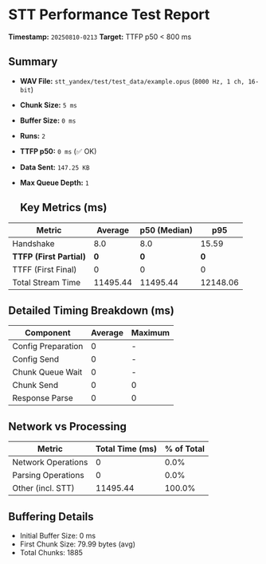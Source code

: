 # STT Performance Test Report
   
   **Timestamp:** `20250810-0213`
   **Target:** TTFP p50 < 800 ms
   
   ## Summary
- **WAV File:** `stt_yandex/test/test_data/example.opus` (`8000 Hz, 1 ch, 16-bit`)
- **Chunk Size:** `5 ms`
- **Buffer Size:** `0 ms`
- **Runs:** `2`
- **TTFP p50:** `0 ms` (✅ OK)
- **Data Sent:** `147.25 KB`
- **Max Queue Depth:** `1`
   
   ## Key Metrics (ms)
| Metric         | Average | p50 (Median) | p95          |
|----------------|---------|--------------|--------------|
| Handshake      | 8.0 | 8.0 | 15.59 |
| **TTFP (First Partial)** | **0** | **0** | **0** |
| TTFF (First Final) | 0 | 0 | 0 |
| Total Stream Time| 11495.44 | 11495.44 | 12148.06 |

   ## Detailed Timing Breakdown (ms)
| Component | Average | Maximum |
|-----------|---------|---------|
| Config Preparation | 0 | - |
| Config Send | 0 | - |
| Chunk Queue Wait | 0 | - |
| Chunk Send | 0 | 0 |
| Response Parse | 0 | 0 |

   ## Network vs Processing
| Metric | Total Time (ms) | % of Total |
|--------|----------------|------------|
| Network Operations | 0 | 0.0% |
| Parsing Operations | 0 | 0.0% |
| Other (incl. STT) | 11495.44 | 100.0% |

   ## Buffering Details
- Initial Buffer Size: 0 ms
- First Chunk Size: 79.99 bytes (avg)
- Total Chunks: 1885
